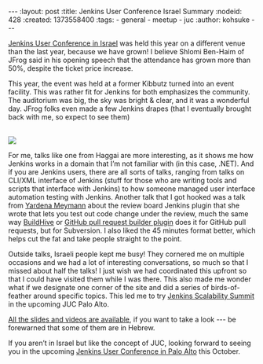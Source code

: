 --- :layout: post :title: Jenkins User Conference Israel Summary :nodeid: 428 :created: 1373558400 :tags: - general - meetup - juc :author: kohsuke ---

[Jenkins User Conference in Israel](http://www.cloudbees.com/jenkins/juc2013/juc2013-israel.cb) was held this year on a different venue than the last year, because we have grown! I believe Shlomi Ben-Haim of JFrog said in his opening speech that the attendance has grown more than 50%, despite the ticket price increase.

This year, the event was held at a former Kibbutz turned into an event facility. This was rather fit for Jenkins for both emphasizes the community. The auditorium was big, the sky was bright & clear, and it was a wonderful day. JFrog folks even made a few Jenkins drapes (that I eventually brought back with me, so expect to see them)

[  
![](http://farm4.staticflickr.com/3792/9260327854_40e0e95e48_n.jpg)  
](http://www.flickr.com/photos/12508267@N00/sets/72157634590095116/)

For me, talks like one from Haggai are more interesting, as it shows me how Jenkins works in a domain that I’m not familiar with (in this case, .NET). And if you are Jenkins users, there are all sorts of talks, ranging from talks on CLI/XML interface of Jenkins (stuff for those who are writing tools and scripts that interface with Jenkins) to how someone managed user interface automation testing with Jenkins. Another talk that I got hooked was a talk from [Yardena Meymann](http://www.cloudbees.com/jenkins/juc2013/juc2013-israel-abstracts.cb#YardenaMeymann) about the review board Jenkins plugin that she wrote that lets you test out code change under the review, much the same way [BuildHive](http://buildhive.cloudbees.com/) or [GitHub pull request builder plugin](https://wiki.jenkins-ci.org/display/JENKINS/Github+pull+request+builder+plugin) does it for GitHub pull requests, but for Subversion. I also liked the 45 minutes format better, which helps cut the fat and take people straight to the point.

Outside talks, Israeli people kept me busy! They cornered me on multiple occasions and we had a lot of interesting conversations, so much so that I missed about half the talks! I just wish we had coordinated this upfront so that I could have visited them while I was there. This also made me wonder what if we designate one corner of the site and did a series of birds-of-feather around specific topics. This led me to try [Jenkins Scalability Summit](http://www.meetup.com/jenkinsmeetup/events/126595572/) in the upcoming JUC Palo Alto.

[All the slides and videos are available](http://www.cloudbees.com/jenkins/juc2013/juc2013-israel.cb), if you want to take a look --- be forewarned that some of them are in Hebrew.

If you aren’t in Israel but like the concept of JUC, looking forward to seeing you in the upcoming [Jenkins User Conference in Palo Alto](http://www.eventbrite.com/event/6367028955) this October.
